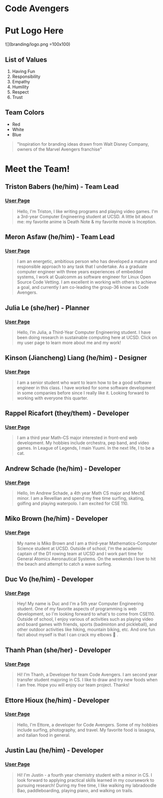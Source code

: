 # Code Avengers

# Put Logo Here
![](branding/logo.png =100x100)

## List of Values
1. Having Fun
2. Responsibility
3. Empathy
4. Humility
5. Respect
6. Trust
   
## Team Colors
- Red
- White
- Blue

> "Inspiration for branding ideas drawn from Walt Disney Company, owners of the Marvel Avengers franchise"


# Meet the Team!

## Triston Babers (he/him) - Team Lead
### [User Page](https://tristonbabers.github.io/GitHubPages-Test/)
> Hello, I'm Triston, I like writing programs and playing video games. I'm a 3rd-year Computer Engineering student at UCSD. A little bit about me: my favorite anime is Death Note & my favorite movie is Inception. 

## Meron Asfaw (he/him) - Team Lead
### [User Page](https://github.com/AdulisL/CSE110/blob/main/HW1/index.md)
> I am an energetic, ambitious person who has developed a mature and responsible approach to any task that I undertake. As a graduate computer engineer with three years experiences of embedded systems, I work at Qualcomm as software engineer for Linux Open Source Code Vetting. I am excellent in working with others to achieve a goal, and currently I am co-leading the group-36 know as Code Avengers. 

## Julia Le (she/her) - Planner
### [User Page](https://juliale02.github.io/GitHubUserPageProj/)
> Hello, I’m Julia, a Third-Year Computer Engineering student. I have been doing research in sustainable computing here at UCSD.  Click on my user page to learn more about me and my work! 

## Kinson (Jiancheng) Liang (he/him) - Designer
### [User Page](https://github.com/KinsonLiang/CSE-110-lab1/blob/main/index.md)
> I am a senior student who want to learn how to be a good software engineer in this class. I have worked for some software development in some companies before since I really like it. Looking forward to working with everyone this quarter.

## Rappel Ricafort (they/them) - Developer
### [User Page](https://rappelrx.github.io/)
> I am a third year Math-CS major interested in front-end web development. My hobbies include orchestra, pep band, and video games. In League of Legends, I main Yuumi. In the next life, I to be a cat.

## Andrew Schade (he/him) - Developer
### [User Page]([https://andyschade.git](https://github.com/andyschade/GitHub-Pages/blob/main/index.md))
> Hello, Im Andrew Schade, a 4th year Math CS major and MechE minor. I am a Revellian and spend my free time surfing, skating, golfing and playing waterpolo. I am excited for CSE 110.

## Miko Brown (he/him) - Developer
### [User Page](https://mikobrown.github.io/user_page/)
> My name is Miko Brown and I am a third-year Mathematics-Computer Science student at UCSD. Outside of school, I'm the academic captain of the D1 rowing team at UCSD and I work part time for General Atomics Aeronautical Systems. On the weekends I love to hit the beach and attempt to catch a wave surfing.

## Duc Vo (he/him) - Developer
### [User Page](https://duc23.github.io/CSE110/)
> Hey! My name is Duc and I'm a 5th year Computer Engineering student. One of my favorite aspects of programming is web development, so I'm looking forward to what's to come from CSE110. Outside of school, I enjoy various of activities such as playing video and board games with friends, sports (badminton and pickleball), and other outdoor activities like hiking, mountain biking, etc. And one fun fact about myself is that I can crack my elbows :slightly_smiling_face: .

## Thanh Phan (she/her) - Developer
### [User Page](https://tngphvn.github.io/FA22_CSE110/)
> Hi! I’m Thanh, a Developer for team Code Avengers. I am second year transfer student majoring in CS. I like to draw and try new foods when I am free. Hope you will enjoy our team project. Thanks!

## Ettore Hioux (he/him) - Developer
### [User Page](https://ettoreh.github.io/cse110-2022-fa/)
> Hello, I'm Ettore, a developer for Code Avengers. Some of my hobbies include surfing, photography, and travel. My favorite food is lasagna, and italian food in general.

## Justin Lau (he/him) - Developer
### [User Page](https://justerminator.github.io/CSE-110-Week-0-1/)
> Hi! I'm Justin - a fourth year chemistry student with a minor in CS. I look forward to applying practical skills learned in my coursework to pursuing research! During my free time, I like walking my labradoodle Bao, paddleboarding, playing piano, and walking on trails.

